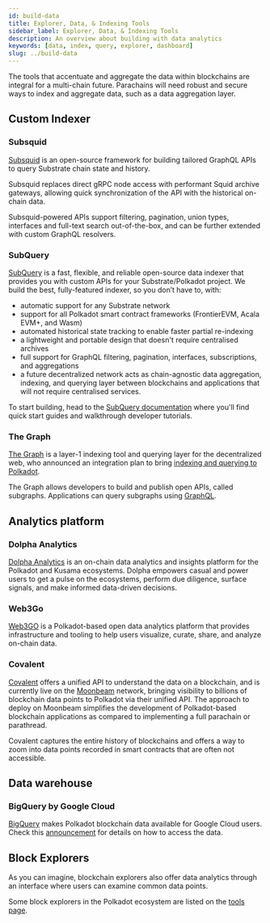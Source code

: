 ```yaml
---
id: build-data
title: Explorer, Data, & Indexing Tools
sidebar_label: Explorer, Data, & Indexing Tools
description: An overview about building with data analytics
keywords: [data, index, query, explorer, dashboard]
slug: ../build-data
---
```


The tools that accentuate and aggregate the data within blockchains are integral for a multi-chain
future. Parachains will need robust and secure ways to index and aggregate data, such as a data
aggregation layer.

## Custom Indexer 

### Subsquid

[Subsquid](https://subsquid.io/) is an open-source framework for building tailored GraphQL APIs to
query Substrate chain state and history.

Subsquid replaces direct gRPC node access with performant Squid archive gateways, allowing quick
synchronization of the API with the historical on-chain data.

Subsquid-powered APIs support filtering, pagination, union types, interfaces and full-text search
out-of-the-box, and can be further extended with custom GraphQL resolvers.

### SubQuery

[SubQuery](https://subquery.network/) is a fast, flexible, and reliable open-source data indexer
that provides you with custom APIs for your Substrate/Polkadot project. We build the best,
fully-featured indexer, so you don’t have to, with:

- automatic support for any Substrate network
- support for all Polkadot smart contract frameworks (FrontierEVM, Acala EVM+, and Wasm)
- automated historical state tracking to enable faster partial re-indexing
- a lightweight and portable design that doesn't require centralised archives
- full support for GraphQL filtering, pagination, interfaces, subscriptions, and aggregations
- a future decentralized network acts as chain-agnostic data aggregation, indexing, and querying
  layer between blockchains and applications that will not require centralised services.

To start building, head to the [SubQuery documentation](https://academy.subquery.network/) where
you'll find quick start guides and walkthrough developer tutorials.

### The Graph

[The Graph](https://thegraph.com/en/) is a layer-1 indexing tool and querying layer for the
decentralized web, who announced an integration plan to bring
[indexing and querying to Polkadot](https://medium.com/polkadot-network/the-graph-bringing-indexing-and-querying-to-polkadot-6b433e381fe8).

The Graph allows developers to build and publish open APIs, called subgraphs. Applications can query
subgraphs using [GraphQL](https://graphql.org/).

## Analytics platform 

### Dolpha Analytics

[Dolpha Analytics](https://dolpha.com/) is an on-chain data analytics and insights platform for the
Polkadot and Kusama ecosystems. Dolpha empowers casual and power users to get a pulse on the
ecosystems, perform due diligence, surface signals, and make informed data-driven decisions.

### Web3Go

[Web3GO](https://web3go.xyz/) is a Polkadot-based open data analytics platform that provides
infrastructure and tooling to help users visualize, curate, share, and analyze on-chain data.

### Covalent

[Covalent](https://www.covalenthq.com/) offers a unified API to understand the data on a blockchain,
and is currently live on the [Moonbeam](https://moonbeam.network/) network, bringing visibility to
billions of blockchain data points to Polkadot via their unified API. The approach to deploy on
Moonbeam simplifies the development of Polkadot-based blockchain applications as compared to
implementing a full parachain or parathread.

Covalent captures the entire history of blockchains and offers a way to zoom into data points
recorded in smart contracts that are often not accessible.

## Data warehouse

### BigQuery by Google Cloud

[BigQuery](https://cloud.google.com/bigquery) makes Polkadot blockchain data available for Google
Cloud users. Check this
[announcement](https://cloud.google.com/blog/products/data-analytics/data-for-11-more-blockchains-in-bigquery-public-datasets)
for details on how to access the data.

## Block Explorers

As you can imagine, blockchain explorers also offer data analytics through an interface where users
can examine common data points.

Some block explorers in the Polkadot ecosystem are listed on the
[tools page](build-tools-index.md##block-explorers).
